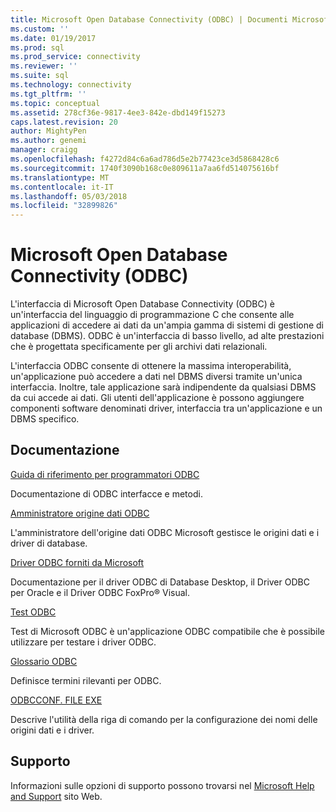 ```yaml
---
title: Microsoft Open Database Connectivity (ODBC) | Documenti Microsoft
ms.custom: ''
ms.date: 01/19/2017
ms.prod: sql
ms.prod_service: connectivity
ms.reviewer: ''
ms.suite: sql
ms.technology: connectivity
ms.tgt_pltfrm: ''
ms.topic: conceptual
ms.assetid: 278cf36e-9817-4ee3-842e-dbd149f15273
caps.latest.revision: 20
author: MightyPen
ms.author: genemi
manager: craigg
ms.openlocfilehash: f4272d84c6a6ad786d5e2b77423ce3d5868428c6
ms.sourcegitcommit: 1740f3090b168c0e809611a7aa6fd514075616bf
ms.translationtype: MT
ms.contentlocale: it-IT
ms.lasthandoff: 05/03/2018
ms.locfileid: "32899826"
---
```

# <a name="microsoft-open-database-connectivity-odbc"></a>Microsoft Open Database Connectivity (ODBC)
L'interfaccia di Microsoft Open Database Connectivity (ODBC) è un'interfaccia del linguaggio di programmazione C che consente alle applicazioni di accedere ai dati da un'ampia gamma di sistemi di gestione di database (DBMS). ODBC è un'interfaccia di basso livello, ad alte prestazioni che è progettata specificamente per gli archivi dati relazionali.  
  
 L'interfaccia ODBC consente di ottenere la massima interoperabilità, un'applicazione può accedere a dati nel DBMS diversi tramite un'unica interfaccia. Inoltre, tale applicazione sarà indipendente da qualsiasi DBMS da cui accede ai dati. Gli utenti dell'applicazione è possono aggiungere componenti software denominati driver, interfaccia tra un'applicazione e un DBMS specifico.  
  
## <a name="documentation"></a>Documentazione  
 [Guida di riferimento per programmatori ODBC](../odbc/reference/odbc-programmer-s-reference.md)  
  
 Documentazione di ODBC interfacce e metodi.  
  
 [Amministratore origine dati ODBC](../odbc/admin/odbc-data-source-administrator.md)  
  
 L'amministratore dell'origine dati ODBC Microsoft gestisce le origini dati e i driver di database.  
  
 [Driver ODBC forniti da Microsoft](../odbc/microsoft/microsoft-supplied-odbc-drivers.md)  
  
 Documentazione per il driver ODBC di Database Desktop, il Driver ODBC per Oracle e il Driver ODBC FoxPro® Visual.  
  
 [Test ODBC](../odbc/odbc-test.md)  
  
 Test di Microsoft ODBC è un'applicazione ODBC compatibile che è possibile utilizzare per testare i driver ODBC.  
  
 [Glossario ODBC](../odbc/odbc-glossary.md)  
  
 Definisce termini rilevanti per ODBC.  
  
 [ODBCCONF. FILE EXE](../odbc/odbcconf-exe.md)  
  
 Descrive l'utilità della riga di comando per la configurazione dei nomi delle origini dati e i driver.  
  
## <a name="support"></a>Supporto  
 Informazioni sulle opzioni di supporto possono trovarsi nel [Microsoft Help and Support](http://go.microsoft.com/fwlink?linkid=5521) sito Web.
